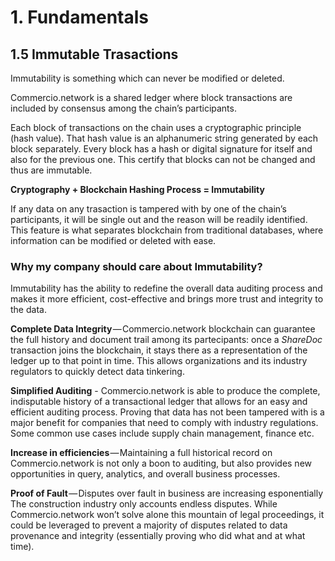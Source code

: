 # 1. Fundamentals

## 1.5 Immutable Trasactions

Immutability is something which can never be modified or deleted. 

Commercio.network is a shared ledger where block transactions are included by consensus among the chain’s participants. 

Each block of transactions on the chain uses a cryptographic principle (hash value). That hash value is an alphanumeric string generated by each block separately. Every block has a hash or digital signature for itself and also for the previous one. This certify that blocks can not be changed and thus are immutable.

 **Cryptography + Blockchain Hashing Process = Immutability**

If any data on any trasaction is tampered with by one of the chain’s participants, it will be single out and the reason will be readily identified. This feature is what separates blockchain from traditional databases, where information can be modified or deleted with ease.


  ### Why my company should care about Immutability?

Immutability has the ability to redefine the overall data auditing process and makes it more efficient, cost-effective and brings more trust and integrity to the data.


**Complete Data Integrity** — Commercio.network blockchain can guarantee the full history and document trail among its partecipants: once a _ShareDoc_ transaction joins the blockchain, it stays there as a representation of the ledger up to that point in time.  This allows organizations and its industry regulators to quickly detect data tinkering.

**Simplified Auditing** - Commercio.network is able to produce the complete, indisputable history of a transactional ledger that allows for an easy and efficient auditing process. Proving that data has not been tampered with is a major benefit for companies that need to comply with industry regulations. Some common use cases include supply chain management, finance etc.

**Increase in efficiencies** — Maintaining a full historical record on Commercio.network is not only a boon to auditing, but also provides new opportunities in query, analytics, and overall business processes. 

**Proof of Fault** — Disputes over fault in business are increasing esponentially The construction industry only accounts endless disputes. While Commercio.network won’t solve alone this mountain of legal proceedings, it could be leveraged to prevent a majority of disputes related to data provenance and integrity (essentially proving who did what and at what time).
